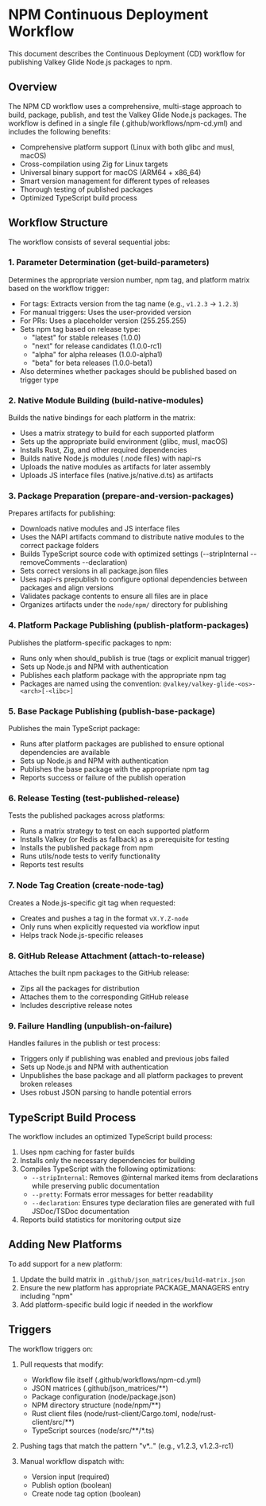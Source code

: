 # NPM Continuous Deployment Workflow

This document describes the Continuous Deployment (CD) workflow for publishing Valkey Glide Node.js packages to npm.

## Overview

The NPM CD workflow uses a comprehensive, multi-stage approach to build, package, publish, and test the Valkey Glide Node.js packages. The workflow is defined in a single file (.github/workflows/npm-cd.yml) and includes the following benefits:

- Comprehensive platform support (Linux with both glibc and musl, macOS)
- Cross-compilation using Zig for Linux targets
- Universal binary support for macOS (ARM64 + x86_64)
- Smart version management for different types of releases
- Thorough testing of published packages
- Optimized TypeScript build process

## Workflow Structure

The workflow consists of several sequential jobs:

### 1. Parameter Determination (get-build-parameters)

Determines the appropriate version number, npm tag, and platform matrix based on the workflow trigger:

- For tags: Extracts version from the tag name (e.g., `v1.2.3` → `1.2.3`)
- For manual triggers: Uses the user-provided version
- For PRs: Uses a placeholder version (255.255.255)
- Sets npm tag based on release type:
  - "latest" for stable releases (1.0.0)
  - "next" for release candidates (1.0.0-rc1)
  - "alpha" for alpha releases (1.0.0-alpha1)
  - "beta" for beta releases (1.0.0-beta1)
- Also determines whether packages should be published based on trigger type

### 2. Native Module Building (build-native-modules)

Builds the native bindings for each platform in the matrix:

- Uses a matrix strategy to build for each supported platform
- Sets up the appropriate build environment (glibc, musl, macOS)
- Installs Rust, Zig, and other required dependencies
- Builds native Node.js modules (.node files) with napi-rs
- Uploads the native modules as artifacts for later assembly
- Uploads JS interface files (native.js/native.d.ts) as artifacts

### 3. Package Preparation (prepare-and-version-packages)

Prepares artifacts for publishing:

- Downloads native modules and JS interface files
- Uses the NAPI artifacts command to distribute native modules to the correct package folders
- Builds TypeScript source code with optimized settings (--stripInternal --removeComments --declaration)
- Sets correct versions in all package.json files
- Uses napi-rs prepublish to configure optional dependencies between packages and align versions
- Validates package contents to ensure all files are in place
- Organizes artifacts under the `node/npm/` directory for publishing

### 4. Platform Package Publishing (publish-platform-packages)

Publishes the platform-specific packages to npm:

- Runs only when should_publish is true (tags or explicit manual trigger)
- Sets up Node.js and NPM with authentication
- Publishes each platform package with the appropriate npm tag
- Packages are named using the convention: `@valkey/valkey-glide-<os>-<arch>[-<libc>]`

### 5. Base Package Publishing (publish-base-package)

Publishes the main TypeScript package:

- Runs after platform packages are published to ensure optional dependencies are available
- Sets up Node.js and NPM with authentication
- Publishes the base package with the appropriate npm tag
- Reports success or failure of the publish operation

### 6. Release Testing (test-published-release)

Tests the published packages across platforms:

- Runs a matrix strategy to test on each supported platform
- Installs Valkey (or Redis as fallback) as a prerequisite for testing
- Installs the published package from npm
- Runs utils/node tests to verify functionality
- Reports test results

### 7. Node Tag Creation (create-node-tag)

Creates a Node.js-specific git tag when requested:

- Creates and pushes a tag in the format `vX.Y.Z-node`
- Only runs when explicitly requested via workflow input
- Helps track Node.js-specific releases

### 8. GitHub Release Attachment (attach-to-release)

Attaches the built npm packages to the GitHub release:

- Zips all the packages for distribution
- Attaches them to the corresponding GitHub release
- Includes descriptive release notes

### 9. Failure Handling (unpublish-on-failure)

Handles failures in the publish or test process:

- Triggers only if publishing was enabled and previous jobs failed
- Sets up Node.js and NPM with authentication
- Unpublishes the base package and all platform packages to prevent broken releases
- Uses robust JSON parsing to handle potential errors

## TypeScript Build Process

The workflow includes an optimized TypeScript build process:

1. Uses npm caching for faster builds
2. Installs only the necessary dependencies for building
3. Compiles TypeScript with the following optimizations:
   - `--stripInternal`: Removes @internal marked items from declarations while preserving public documentation
   - `--pretty`: Formats error messages for better readability
   - `--declaration`: Ensures type declaration files are generated with full JSDoc/TSDoc documentation
4. Reports build statistics for monitoring output size

## Adding New Platforms

To add support for a new platform:

1. Update the build matrix in `.github/json_matrices/build-matrix.json`
2. Ensure the new platform has appropriate PACKAGE_MANAGERS entry including "npm"
3. Add platform-specific build logic if needed in the workflow

## Triggers

The workflow triggers on:

1. Pull requests that modify:
   - Workflow file itself (.github/workflows/npm-cd.yml)
   - JSON matrices (.github/json_matrices/**)
   - Package configuration (node/package.json)
   - NPM directory structure (node/npm/**)
   - Rust client files (node/rust-client/Cargo.toml, node/rust-client/src/**)
   - TypeScript sources (node/src/**/*.ts)
   
2. Pushing tags that match the pattern "v*.*.*" (e.g., v1.2.3, v1.2.3-rc1)

3. Manual workflow dispatch with:
   - Version input (required)
   - Publish option (boolean)
   - Create node tag option (boolean)